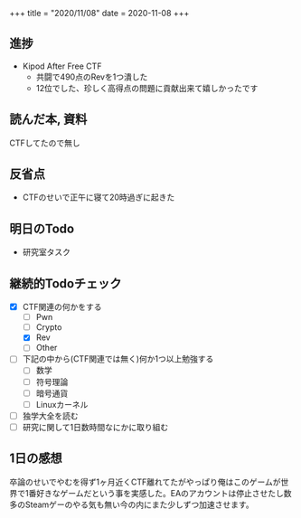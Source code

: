 +++
title = "2020/11/08"
date = 2020-11-08
+++

## 進捗

- Kipod After Free CTF
  - 共闘で490点のRevを1つ潰した
  - 12位でした、珍しく高得点の問題に貢献出来て嬉しかったです

## 読んだ本, 資料

CTFしてたので無し

## 反省点

- CTFのせいで正午に寝て20時過ぎに起きた

## 明日のTodo

- 研究室タスク

## 継続的Todoチェック

- [x] CTF関連の何かをする
  - [ ] Pwn
  - [ ] Crypto
  - [x] Rev
  - [ ] Other
- [ ] 下記の中から(CTF関連では無く)何か1つ以上勉強する
  - [ ] 数学
  - [ ] 符号理論
  - [ ] 暗号通貨
  - [ ] Linuxカーネル
- [ ] 独学大全を読む
- [ ] 研究に関して1日数時間なにかに取り組む

## 1日の感想

卒論のせいでやむを得ず1ヶ月近くCTF離れてたがやっぱり俺はこのゲームが世界で1番好きなゲームだという事を実感した。EAのアカウントは停止させたし数多のSteamゲーのやる気も無い今の内にまた少しずつ加速させます。
